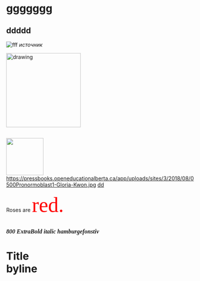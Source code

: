 <h1>ggggggg</h1> 
    
## ddddd
![fff](https://pressbooks.openeducationalberta.ca/app/uploads/sites/3/2018/08/0500Pronormoblast1-Gloria-Kwon.jpg)
_источник_

<img src="[drawing.jpg](https://pressbooks.openeducationalberta.ca/app/uploads/sites/3/2018/08/0500Pronormoblast1-Gloria-Kwon.jpg)" alt="drawing" width="200"/>

##
<img src="https://s18955.pcdn.co/wp-content/uploads/2018/02/github.png" width="100"/>https://pressbooks.openeducationalberta.ca/app/uploads/sites/3/2018/08/0500Pronormoblast1-Gloria-Kwon.jpg
[dd](README-ch1.md)

Roses are <span style="color:red; font-family:Curlz MT; font-size:4em;">red.</span>

<br /> <span style="font-family: Caxton Std, serif; font-weight: 800; font-size: 16px;font-style: italic">800 ExtraBold italic hamburgefonstiv</span>

# Title <br/> byline
